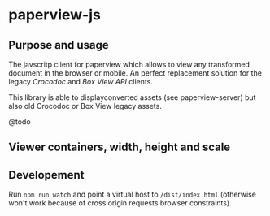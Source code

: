 # paperview-js

## Purpose and usage

The javscritp client for paperview which allows to view any transformed document in the browser or mobile. An perfect
replacement solution for the legacy *Crocodoc* and *Box View API* clients.

This library is able to displayconverted assets (see paperview-server) but also old Crocodoc or Box View legacy assets.

@todo

## Viewer containers, width, height and scale


## Developement

Run `npm run watch` and point a virtual host to `/dist/index.html` (otherwise won't work because of cross origin requests browser constraints).

